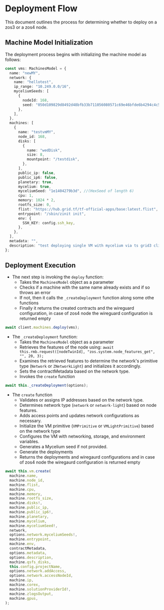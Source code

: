 # Deployment Flow

This document outlines the process for determining whether to deploy on a zos3 or a zos4 node.

## Machine Model Initialization

The deployment process begins with initializing the machine model as follows:

```ts
const vms: MachinesModel = {
  name: "newMY",
  network: {
    name: "hellotest",
    ip_range: "10.249.0.0/16",
    myceliumSeeds: [
      {
        nodeId: 168,
        seed: "050d109829d8492d48bfb33b711056080571c69e46bfde6b4294c4c5bf468a76", //(HexSeed of length 32)
      },
    ],
  },
  machines: [
    {
      name: "testvmMY",
      node_id: 168,
      disks: [
        {
          name: "wedDisk",
          size: 8,
          mountpoint: "/testdisk",
        },
      ],
      public_ip: false,
      public_ip6: false,
      planetary: true,
      mycelium: true,
      myceliumSeed: "1e1404279b3d", //(HexSeed of length 6)
      cpu: 1,
      memory: 1024 * 2,
      rootfs_size: 0,
      flist: "https://hub.grid.tf/tf-official-apps/base:latest.flist",
      entrypoint: "/sbin/zinit init",
      env: {
        SSH_KEY: config.ssh_key,
      },
    },
  ],
  metadata: "",
  description: "test deploying single VM with mycelium via ts grid3 client",
};
```

## Deployment Execution

- The next step is invoking the `deploy` function:
  - Takes the `MachinesModel` object as a parameter
  - Checks if a machine with the same name already exists and if so throws an error
  - If not, then it calls the `_createDeployment` function along some othe functions
  - Finally it returns the created contracts and the wireguard configuration, in case of zos4 node the wireguard configuration is returned empty

```ts
await client.machines.deploy(vms);
```

- The `_createDeployment` function:
  - Takes the `MachinesModel` object as a parameter
  - Retrieves the features of the node using: `await this.rmb.request([nodeTwinId], "zos.system.node_features_get", "", 20, 3);`
  - Examines the retrieved features to determine the network's primitive type (`Network` or `ZNetworkLight`) and initializes it accordingly.
  - Sets the contractMetadata based on the network type.
  - Invokes the `create` function

```ts
await this._createDeployment(options);
```

- The `create` function
  - Validates or assigns IP addresses based on the network type.
  - Determines network type (`network` or `network-light`) based on node features.
  - Adds access points and updates network configurations as necessary.
  - Initialize the VM primitive (`VMPrimitive` or `VMLightPrimitive`) based on the network type
  - Configures the VM with networking, storage, and environment variables.
  - Generates a Mycelium seed if not provided.
  - Generate the deployments
  - Returns the deployments and wiregaurd configurations and in case of zos4 node the wiregaurd configuration is returned empty

```ts
await this.vm.create(
  machine.name,
  machine.node_id,
  machine.flist,
  machine.cpu,
  machine.memory,
  machine.rootfs_size,
  machine.disks!,
  machine.public_ip,
  machine.public_ip6!,
  machine.planetary,
  machine.mycelium,
  machine.myceliumSeed!,
  network,
  options.network.myceliumSeeds!,
  machine.entrypoint,
  machine.env,
  contractMetadata,
  options.metadata,
  options.description,
  machine.qsfs_disks,
  this.config.projectName,
  options.network.addAccess,
  options.network.accessNodeId,
  machine.ip,
  machine.corex,
  machine.solutionProviderId!,
  machine.zlogsOutput,
  machine.gpus,
);
```

